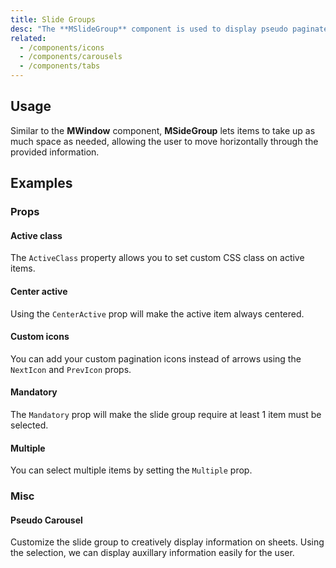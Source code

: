 ```yaml
---
title: Slide Groups
desc: "The **MSlideGroup** component is used to display pseudo paginated information. It uses [**MItemGroup**](/components/item-groups) at its core and provides a baseline for components such as [**MTabs**](/components/tabs) and [**MChipGroup**](/components/chip-groups)."
related:
  - /components/icons
  - /components/carousels
  - /components/tabs
---
```


## Usage

Similar to the **MWindow** component, **MSideGroup** lets items to take up as much space as needed, allowing the user to move horizontally through the provided information.

<slide-groups-usage></slide-groups-usage>

## Examples

### Props

#### Active class

The `ActiveClass` property allows you to set custom CSS class on active items.

<masa-example file="Examples.slide_groups.ActiveClass"></masa-example>

#### Center active

Using the `CenterActive` prop will make the active item always centered.

<masa-example file="Examples.slide_groups.CenterActive"></masa-example>

#### Custom icons

You can add your custom pagination icons instead of arrows using the `NextIcon` and `PrevIcon` props.

<masa-example file="Examples.slide_groups.CustomIcons"></masa-example>

#### Mandatory

The `Mandatory` prop will make the slide group require at least 1 item must be selected.

<masa-example file="Examples.slide_groups.Mandatory"></masa-example>

#### Multiple

You can select multiple items by setting the `Multiple` prop.

<masa-example file="Examples.slide_groups.Multiple"></masa-example>

### Misc

#### Pseudo Carousel

Customize the slide group to creatively display information on sheets. Using the selection, we can display auxillary information easily for the user.

<masa-example file="Examples.slide_groups.PseudoCarousel"></masa-example>